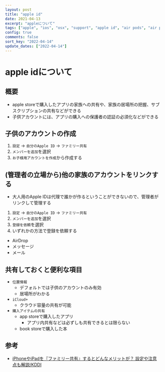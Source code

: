 ```yaml
---
layout: post
title: "apple id"
date: 2021-04-13
excerpt: "appleについて"
tags: ["apple", "ios", "osx", "support", "apple id", "air pods", "air pods max", "airtag"]
config: true
comments: false
sort_key: "2022-04-14"
update_dates: ["2022-04-14"]
---
```



# apple idについて

## 概要
 - apple storeで購入したアプリの家族への共有や、家族の居場所の把握、サブスクリプションの共有などができる
 - 子供アカウントには、アプリの購入への保護者の認証の必須化などができる

## 子供のアカウントの作成
 1. `設定` -> `自分のApple ID` -> `ファミリー共有`
 2. `メンバーを追加`を選択
 3. `お子様用アカウントを作成`から作成する

## (管理者の立場から)他の家族のアカウントをリンクする
 - 大人用のApple IDは代理で誰かが作るということができないので、管理者がリンクして管理する

 1. `設定` -> `自分のApple ID` -> `ファミリー共有`
 2. `メンバーを追加`を選択
 3. `登録を依頼`を選択
 4. いずれかの方法で登録を依頼する
   - AirDrop
   - メッセージ
   - メール

## 共有しておくと便利な項目
 - `位置情報`
   - デフォルトでは子供のアカウントのみ有効
   - 居場所がわかる
 - `iCloud+`
   - クラウド容量の共有が可能
 - `購入アイテムの共有`
   - app storeで購入したアプリ
     - アプリ内共有などは必ずしも共有できるとは限らない
   - book storeで購入した本

## 参考
 - [iPhoneやiPadを『ファミリー共有』するとどんなメリットが？ 設定や注意点も解説/KDDI](https://time-space.kddi.com/mobile/20190510/2650)
